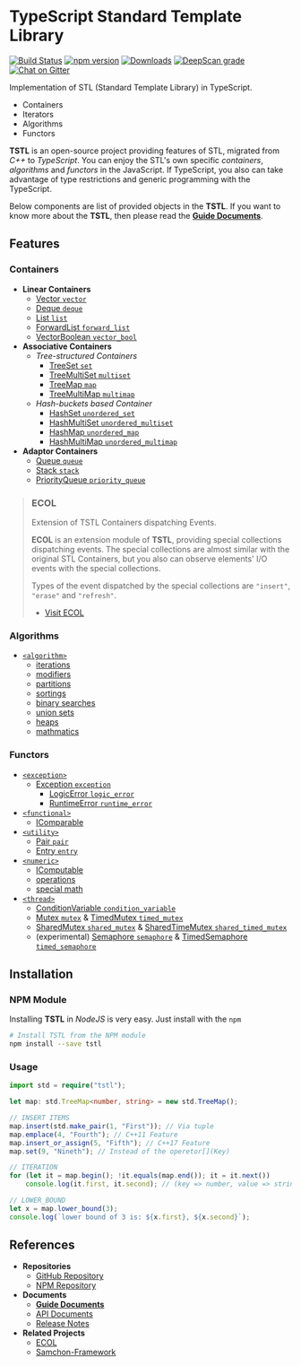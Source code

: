 # **T**ypeScript **S**tandard **T**emplate **L**ibrary
[![Build Status](https://travis-ci.org/samchon/tstl.svg?branch=master)](https://travis-ci.org/samchon/tstl)
[![npm version](https://badge.fury.io/js/tstl.svg)](https://www.npmjs.com/package/tstl)
[![Downloads](https://img.shields.io/npm/dm/tstl.svg)](https://www.npmjs.com/package/tstl)
[![DeepScan grade](https://deepscan.io/api/projects/1798/branches/7800/badge/grade.svg)](https://deepscan.io/dashboard#view=project&pid=1798&bid=7800)
[![Chat on Gitter](https://badges.gitter.im/samchon/tstl.svg)](https://gitter.im/samchon/tstl?utm_source=badge&utm_medium=badge&utm_campaign=pr-badge&utm_content=badge)

Implementation of STL (Standard Template Library) in TypeScript.
  - Containers
  - Iterators
  - Algorithms
  - Functors

**TSTL** is an open-source project providing features of STL, migrated from *C++* to *TypeScript*. You can enjoy the STL's own specific *containers*, *algorithms* and *functors* in the JavaScript. If TypeScript, you also can take advantage of type restrictions and generic programming with the TypeScript.

Below components are list of provided objects in the **TSTL**. If you want to know more about the **TSTL**, then please read the [**Guide Documents**](https://github.com/samchon/tstl/wiki).



## Features
### Containers
  - **Linear Containers**
    - [Vector `vector`](http://samchon.github.io/tstl/api/classes/std.vector.html)
    - [Deque `deque`](http://samchon.github.io/tstl/api/classes/std.deque.html)
    - [List `list`](http://samchon.github.io/tstl/api/classes/std.list.html)
    - [ForwardList `forward_list`](http://samchon.github.io/tstl/api/classes/std.forwardlist.html)
    - [VectorBoolean `vector_bool`](http://samchon.github.io/tstl/api/classes/std.vectorboolean.html)
  - **Associative Containers**
    - *Tree-structured Containers*
      - [TreeSet `set`](http://samchon.github.io/tstl/api/classes/std.treeset.html)
      - [TreeMultiSet `multiset`](http://samchon.github.io/tstl/api/classes/std.treemultiset.html)
      - [TreeMap `map`](http://samchon.github.io/tstl/api/classes/std.treemap.html)
      - [TreeMultiMap `multimap`](http://samchon.github.io/tstl/api/classes/std.treemultimap.html)
    - *Hash-buckets based Container*
      - [HashSet `unordered_set`](http://samchon.github.io/tstl/api/classes/std.hashset.html)
      - [HashMultiSet `unordered_multiset`](http://samchon.github.io/tstl/api/classes/std.hashmultiset.html)
      - [HashMap `unordered_map`](http://samchon.github.io/tstl/api/classes/std.hashmap.html)
      - [HashMultiMap `unordered_multimap`](http://samchon.github.io/tstl/api/classes/std.hashmultimap.html)
  - **Adaptor Containers**
    - [Queue `queue`](http://samchon.github.io/tstl/api/classes/std.queue.html)
    - [Stack `stack`](http://samchon.github.io/tstl/api/classes/std.stack.html)
    - [PriorityQueue `priority_queue`](http://samchon.github.io/tstl/api/classes/std.priorityqueue.html)

> ### ECOL
> Extension of TSTL Containers dispatching Events.
> 
> **ECOL** is an extension module of **TSTL**, providing special collections dispatching events. The special collections are almost similar with the original STL Containers, but you also can observe elements' I/O events with the special collections. 
> 
> Types of the event dispatched by the special collections are `"insert"`, `"erase"` and `"refresh"`.
> 
> - [Visit ECOL](https://github.com/samchon/ecol)

### Algorithms
- [`<algorithm>`](http://www.cplusplus.com/reference/algorithm/)
    - [iterations](https://github.com/samchon/tstl/blob/master/src/algorithm/iterations.ts)
    - [modifiers](https://github.com/samchon/tstl/blob/master/src/algorithm/modifiers.ts)
    - [partitions](https://github.com/samchon/tstl/blob/master/src/algorithm/partitions.ts)
    - [sortings](https://github.com/samchon/tstl/blob/master/src/algorithm/sortings.ts)
    - [binary searches](https://github.com/samchon/tstl/blob/master/src/algorithm/binary_searches.ts)
    - [union sets](https://github.com/samchon/tstl/blob/master/src/algorithm/union_sets.ts)
    - [heaps](https://github.com/samchon/tstl/blob/master/src/algorithm/heaps.ts)
    - [mathmatics](https://github.com/samchon/tstl/blob/master/src/algorithm/mathmatics.ts)

### Functors
  - [`<exception>`](http://www.cplusplus.com/reference/exception/)
    - [Exception `exception`](http://samchon.github.io/tstl/api/classes/std.exception.html)
      - [LogicError `logic_error`](http://samchon.github.io/tstl/api/classes/std.logicerror.html)
      - [RuntimeError `runtime_error`](http://samchon.github.io/tstl/api/classes/std.runtimeerror.html)
  - [`<functional>`](http://www.cplusplus.com/reference/functional/)
    - [IComparable](http://samchon.github.io/tstl/api/interfaces/std.icomparable.html)
  - [`<utility>`](http://www.cplusplus.com/reference/utility/)
    - [Pair `pair`](http://samchon.github.io/tstl/api/classes/std.pair.html)
    - [Entry `entry`](http://samchon.github.io/tstl/api/classes/std.entry.html)
  - [`<numeric>`](http://en.cppreference.com/w/cpp/numeric)
    - [IComputable](https://github.com/samchon/tstl/blob/master/src/numeric/IComputable.ts)
    - [operations](https://github.com/samchon/tstl/blob/master/src/numeric/operations.ts)
    - [special math](http://en.cppreference.com/w/cpp/numeric/special_math)
  - [`<thread>`](https://github.com/samchon/tstl/blob/master/src/thread.ts)
    - [ConditionVariable `condition_variable`](http://samchon.github.io/tstl/api/classes/std.conditionvariable.html)
    - [Mutex `mutex`](http://samchon.github.io/tstl/api/classes/std.mutex.html) & [TimedMutex `timed_mutex`](http://samchon.github.io/tstl/api/classes/std.timedmutex.html)
    - [SharedMutex `shared_mutex`](http://samchon.github.io/tstl/api/classes/std.sharedmutex.html) & [SharedTimeMutex `shared_timed_mutex`](http://samchon.github.io/tstl/api/classes/std.sharedtimedmutex.html)
    - (experimental) [Semaphore `semaphore`](http://samchon.github.io/tstl/api/classes/std_experimental.semaphore.html) & [TimedSemaphore `timed_semaphore`](http://samchon.github.io/tstl/api/classes/std_experimental.timedsemaphore.html)



## Installation
### NPM Module
Installing **TSTL** in *NodeJS* is very easy. Just install with the `npm`

```bash
# Install TSTL from the NPM module
npm install --save tstl
```

### Usage
``` typescript
import std = require("tstl");

let map: std.TreeMap<number, string> = new std.TreeMap();

// INSERT ITEMS
map.insert(std.make_pair(1, "First")); // Via tuple
map.emplace(4, "Fourth"); // C++11 Feature
map.insert_or_assign(5, "Fifth"); // C++17 Feature
map.set(9, "Nineth"); // Instead of the operetor[](Key)

// ITERATION
for (let it = map.begin(); !it.equals(map.end()); it = it.next())
    console.log(it.first, it.second); // (key => number, value => string)

// LOWER_BOUND
let x = map.lower_bound(3);
console.log(`lower bound of 3 is: ${x.first}, ${x.second}`);
```



## References
  - **Repositories**
    - [GitHub Repository](https://github.com/samchon/tstl)
    - [NPM Repository](https://www.npmjs.com/package/tstl)
  - **Documents**
    - [**Guide Documents**](https://github.com/samchon/tstl/wiki)
    - [API Documents](http://samchon.github.io/tstl/api)
    - [Release Notes](https://github.com/samchon/tstl/releases)
  - **Related Projects**
    - [ECOL](https://github.com/samchon/ecol)
    - [Samchon-Framework](https://github.com/samchon/framework)
